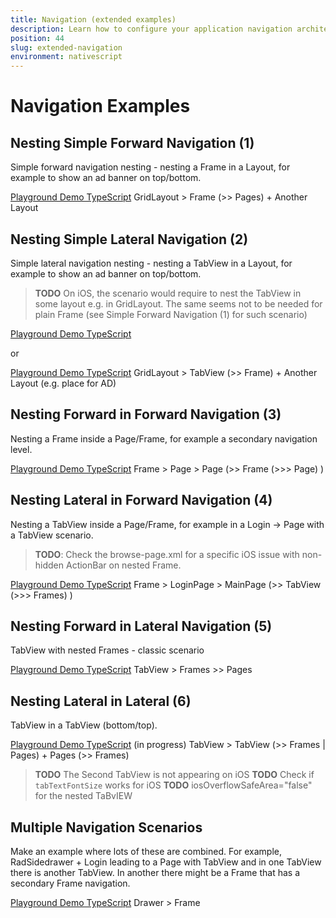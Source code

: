 ```yaml
---
title: Navigation (extended examples)
description: Learn how to configure your application navigation architecture, navigate forward and backward and use TabView, Modal View and SideDrawer
position: 44
slug: extended-navigation
environment: nativescript
---
```


# Navigation Examples

## Nesting Simple Forward Navigation (1)
Simple forward navigation nesting - nesting a Frame in a Layout, for example to show an ad banner on top/bottom.

[Playground Demo TypeScript](https://play.nativescript.org/?template=play-tsc&id=65Uk0F)
GridLayout > Frame (>> Pages) + Another Layout


## Nesting Simple Lateral Navigation (2)
Simple lateral navigation nesting - nesting a TabView in a Layout, for example to show an ad banner on top/bottom.

> **TODO** On iOS, the scenario would require to nest the TabView in some layout e.g. in GridLayout. The same seems not to be needed for plain Frame (see Simple Forward Navigation (1) for such scenario)

[Playground Demo TypeScript](https://play.nativescript.org/?template=play-tsc&id=IeOEzc)

or

[Playground Demo TypeScript](https://play.nativescript.org/?template=play-tsc&id=DrwJ2o&_ga=2.243685441.533655497.1554097996-1456678682.1516707790&v=8)
GridLayout > TabView (>> Frame) + Another Layout (e.g. place for AD)



## Nesting Forward in Forward Navigation (3)
Nesting a Frame inside a Page/Frame, for example a secondary navigation level.

[Playground Demo TypeScript](https://play.nativescript.org/?template=play-tsc&id=LMV24L)
Frame > Page > Page (>> Frame (>>> Page) )


## Nesting Lateral in Forward Navigation (4)
Nesting a TabView inside a Page/Frame, for example in a Login -> Page with a TabView scenario.

> **TODO**: Check the browse-page.xml for a specific iOS issue with non-hidden ActionBar on nested Frame.

[Playground Demo TypeScript](https://play.nativescript.org/?template=play-tsc&id=1UMjJZ)
Frame > LoginPage > MainPage (>> TabView (>>> Frames) )


## Nesting Forward in Lateral Navigation (5)
TabView with nested Frames - classic scenario

[Playground Demo TypeScript](https://play.nativescript.org/?template=play-tsc&id=DrwJ2o)
TabView > Frames >> Pages


## Nesting Lateral in Lateral (6)
TabView in a TabView (bottom/top).

[Playground Demo TypeScript](https://play.nativescript.org/?template=play-tsc&id=soFhmN&v=6) (in progress)
TabView > TabView (>> Frames | Pages) + Pages (>> Frames)


> **TODO** The Second TabView is not appearing on iOS
> **TODO** Check if `tabTextFontSize` works for iOS
> **TODO** iosOverflowSafeArea="false" for the nested TaBvIEW

 ## Multiple Navigation Scenarios
Make an example where lots of these are combined. For example, RadSidedrawer + Login leading to a Page with TabView and in one TabView there is another TabView. In another there might be a Frame that has a secondary Frame navigation.

[Playground Demo TypeScript](https://play.nativescript.org/?template=play-tsc&id=fyNqnr&v=6)
Drawer > Frame 